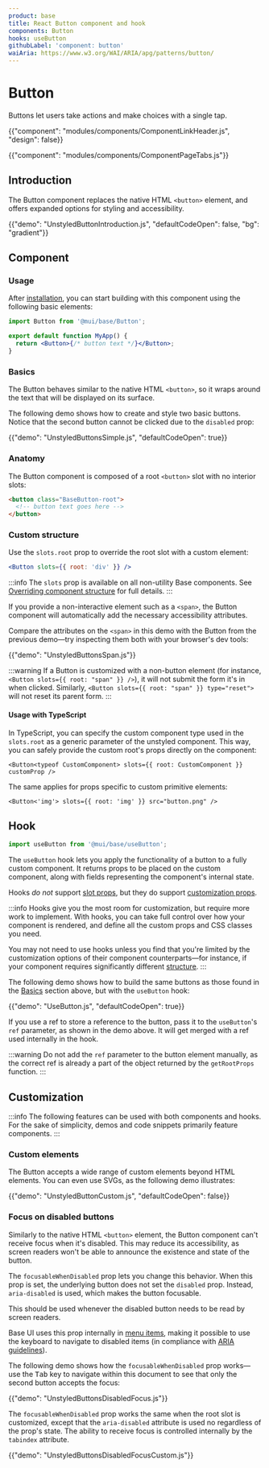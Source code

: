 ```yaml
---
product: base
title: React Button component and hook
components: Button
hooks: useButton
githubLabel: 'component: button'
waiAria: https://www.w3.org/WAI/ARIA/apg/patterns/button/
---
```


# Button

<p class="description">Buttons let users take actions and make choices with a single tap.</p>

{{"component": "modules/components/ComponentLinkHeader.js", "design": false}}

{{"component": "modules/components/ComponentPageTabs.js"}}

## Introduction

The Button component replaces the native HTML `<button>` element, and offers expanded options for styling and accessibility.

{{"demo": "UnstyledButtonIntroduction.js", "defaultCodeOpen": false, "bg": "gradient"}}

## Component

### Usage

After [installation](/base-ui/getting-started/quickstart/#installation), you can start building with this component using the following basic elements:

```jsx
import Button from '@mui/base/Button';

export default function MyApp() {
  return <Button>{/* button text */}</Button>;
}
```

### Basics

The Button behaves similar to the native HTML `<button>`, so it wraps around the text that will be displayed on its surface.

The following demo shows how to create and style two basic buttons.
Notice that the second button cannot be clicked due to the `disabled` prop:

{{"demo": "UnstyledButtonsSimple.js", "defaultCodeOpen": true}}

### Anatomy

The Button component is composed of a root `<button>` slot with no interior slots:

```html
<button class="BaseButton-root">
  <!-- button text goes here -->
</button>
```

### Custom structure

Use the `slots.root` prop to override the root slot with a custom element:

```jsx
<Button slots={{ root: 'div' }} />
```

:::info
The `slots` prop is available on all non-utility Base components.
See [Overriding component structure](/base-ui/guides/overriding-component-structure/) for full details.
:::

If you provide a non-interactive element such as a `<span>`, the Button component will automatically add the necessary accessibility attributes.

Compare the attributes on the `<span>` in this demo with the Button from the previous demo—try inspecting them both with your browser's dev tools:

{{"demo": "UnstyledButtonsSpan.js"}}

:::warning
If a Button is customized with a non-button element (for instance, `<Button slots={{ root: "span" }} />`), it will not submit the form it's in when clicked.
Similarly, `<Button slots={{ root: "span" }} type="reset">` will not reset its parent form.
:::

#### Usage with TypeScript

In TypeScript, you can specify the custom component type used in the `slots.root` as a generic parameter of the unstyled component. This way, you can safely provide the custom root's props directly on the component:

```tsx
<Button<typeof CustomComponent> slots={{ root: CustomComponent }} customProp />
```

The same applies for props specific to custom primitive elements:

```tsx
<Button<'img'> slots={{ root: 'img' }} src="button.png" />
```

## Hook

```js
import useButton from '@mui/base/useButton';
```

The `useButton` hook lets you apply the functionality of a button to a fully custom component.
It returns props to be placed on the custom component, along with fields representing the component's internal state.

Hooks _do not_ support [slot props](#slot-props), but they do support [customization props](#customization).

:::info
Hooks give you the most room for customization, but require more work to implement.
With hooks, you can take full control over how your component is rendered, and define all the custom props and CSS classes you need.

You may not need to use hooks unless you find that you're limited by the customization options of their component counterparts—for instance, if your component requires significantly different [structure](#anatomy).
:::

The following demo shows how to build the same buttons as those found in the [Basics](#basics) section above, but with the `useButton` hook:

{{"demo": "UseButton.js", "defaultCodeOpen": true}}

If you use a ref to store a reference to the button, pass it to the `useButton`'s `ref` parameter, as shown in the demo above.
It will get merged with a ref used internally in the hook.

:::warning
Do not add the `ref` parameter to the button element manually, as the correct ref is already a part of the object returned by the `getRootProps` function.
:::

## Customization

:::info
The following features can be used with both components and hooks.
For the sake of simplicity, demos and code snippets primarily feature components.
:::

### Custom elements

The Button accepts a wide range of custom elements beyond HTML elements.
You can even use SVGs, as the following demo illustrates:

{{"demo": "UnstyledButtonCustom.js", "defaultCodeOpen": false}}

### Focus on disabled buttons

Similarly to the native HTML `<button>` element, the Button component can't receive focus when it's disabled.
This may reduce its accessibility, as screen readers won't be able to announce the existence and state of the button.

The `focusableWhenDisabled` prop lets you change this behavior.
When this prop is set, the underlying button does not set the `disabled` prop.
Instead, `aria-disabled` is used, which makes the button focusable.

This should be used whenever the disabled button needs to be read by screen readers.

Base UI uses this prop internally in [menu items](/base-ui/react-menu/), making it possible to use the keyboard to navigate to disabled items (in compliance with [ARIA guidelines](https://www.w3.org/WAI/ARIA/apg/practices/keyboard-interface/#x6-7-focusability-of-disabled-controls)).

The following demo shows how the `focusableWhenDisabled` prop works—use the <kbd class="key">Tab</kbd> key to navigate within this document to see that only the second button accepts the focus:

{{"demo": "UnstyledButtonsDisabledFocus.js"}}

The `focusableWhenDisabled` prop works the same when the root slot is customized, except that the `aria-disabled` attribute is used no regardless of the prop's state.
The ability to receive focus is controlled internally by the `tabindex` attribute.

{{"demo": "UnstyledButtonsDisabledFocusCustom.js"}}
